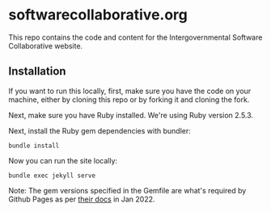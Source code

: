 # softwarecollaborative.org
This repo contains the code and content for the Intergovernmental Software Collaborative website.

## Installation
If you want to run this locally, first, make sure you have the code on your machine, either by cloning this repo or by forking it and cloning the fork.

Next, make sure you have Ruby installed. We're using Ruby version 2.5.3.

Next, install the Ruby gem dependencies with bundler:

```
bundle install
```

Now you can run the site locally:

```
bundle exec jekyll serve
```

Note: The gem versions specified in the Gemfile are what's required by Github Pages as per [their docs](https://pages.github.com/versions/) in Jan 2022.
